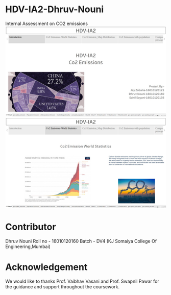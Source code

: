 # HDV-IA2-Dhruv-Nouni
Internal Assessment on CO2 emissions 
![alt text](https://github.com/dhruvn9/HDV-IA2-Dhruv-Nouni/blob/main/Images/WhatsApp%20Image%202021-12-03%20at%206.32.45%20PM.jpeg)
![alt text](https://github.com/dhruvn9/HDV-IA2-Dhruv-Nouni/blob/main/Images/WhatsApp%20Image%202021-12-03%20at%206.32.46%20PM.jpeg)
# Contributor
Dhruv Nouni
Roll no - 16010120160
Batch - DV4
(KJ Somaiya College Of Engineering,Mumbai)

# Acknowledgement
We would like to thanks Prof. Vaibhav Vasani and Prof. Swapnil Pawar for the guidance and support throughout the coursework.
